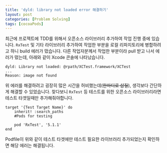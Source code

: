```yaml
---
title: 'dyld: library not loaded error 해결하기'
layout: post
categories: [Problem Solving]
tags: [cocoaPods]
---
```


최근에 프로젝트에 TDD를 위해서 오픈소스 라이브러리 추가하여 작업 진행 중에 있습니다. ```RxTest``` 및 기타 라이브러리 추가하여 작업한 부분을 로컬 리파지토리에 병합하려고 하니 build 에러가 떴습니다. 다른 작업자분께서 작업한 부분이라 pull 받고 나서 에러가 떴는데, 아래와 같이 Xcode 콘솔에 나타났습니다.

```
dyld: Library not loaded: @rpath/XCTest.framework/XCTest
...
Reason: image not found
```

위 에러를 해결하려고 굉장히 많은 시간을 허비했는데(~~한마디로 삽질~~), 생각보다 간단하게 해결할 수 있었습니다. 찾다보니 ```RxTest``` 등 테스트를 위한 오픈소스 라이브러리라면 테스트 타겟일때만 추가해줘야합니다.

```
target '{Test Target Name}' do
    inherit! :search_paths
    #Pods for testing
    
    pod 'RxTest', '5.1.1'
end
```

Podfile이 위와 같이 테스트 타겟에만 테스트 필요한 라이브러리 추가되었는지 확인하면 해당 에러는 해결됩니다.
